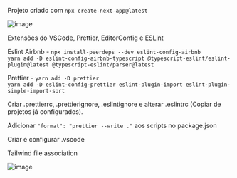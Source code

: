 Projeto criado com `npx create-next-app@latest`

![image](https://github.com/DaviJat/life/assets/91758001/65248dc5-8b44-4ef3-8bdb-cd249a661d75)

Extensões do VSCode, Prettier, EditorConfig e ESLint

Eslint Airbnb - `npx install-peerdeps --dev eslint-config-airbnb` <br/> 
`yarn add -D eslint-config-airbnb-typescript @typescript-eslint/eslint-plugin@latest @typescript-eslint/parser@latest`

Prettier - `yarn add -D prettier` <br/>
`yarn add -D eslint-config-prettier eslint-plugin-import eslint-plugin-simple-import-sort`

Criar .prettierrc, .prettierignore, .eslintignore e alterar .eslintrc (Copiar de projetos já configurados).

Adicionar `"format": "prettier --write ."` aos scripts no package.json

Criar e configurar .vscode

Tailwind file association

![image](https://user-images.githubusercontent.com/91758001/236224343-28320bd6-21e3-4325-ba0e-a388a63e8f4d.png)
